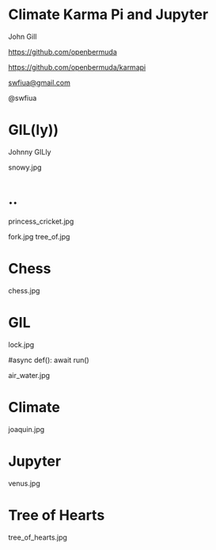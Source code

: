 # Climate Karma Pi and Jupyter

John Gill

https://github.com/openbermuda

https://github.com/openbermuda/karmapi

swfiua@gmail.com

@swfiua

# GIL(ly))

Johnny GILly

snowy.jpg


# ..


princess_cricket.jpg

fork.jpg tree_of.jpg


# Chess

chess.jpg

# GIL

lock.jpg


#async def(): await run()

air_water.jpg

# Climate

joaquin.jpg

# Jupyter

venus.jpg

# Tree of Hearts

tree_of_hearts.jpg


